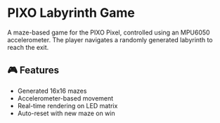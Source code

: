 # PIXO Labyrinth Game

A maze-based game for the PIXO Pixel, controlled using an MPU6050 accelerometer. The player navigates a randomly generated labyrinth to reach the exit.

## 🎮 Features

- Generated 16x16 mazes
- Accelerometer-based movement
- Real-time rendering on LED matrix
- Auto-reset with new maze on win
